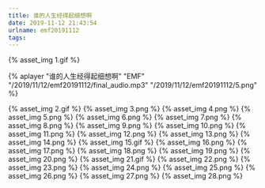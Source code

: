 ```yaml
---
title: 谁的人生经得起细想啊
date: 2019-11-12 21:43:54
urlname: emf20191112
tags:
---
```

 {% asset_img 1.gif %} &nbsp;
 <!-- more -->
 
  {% aplayer "谁的人生经得起细想啊" "EMF" "/2019/11/12/emf20191112/final_audio.mp3"  "/2019/11/12/emf20191112/5.png" %}
  
  {% asset_img 2.gif %}
  {% asset_img 3.png %}
  {% asset_img 4.png %}
  {% asset_img 5.png %}
  {% asset_img 6.png %}
  {% asset_img 7.png %}
  {% asset_img 8.png %}
  {% asset_img 9.png %}
  {% asset_img 10.png %}
  {% asset_img 11.png %}
  {% asset_img 12.png %}
  {% asset_img 13.png %}
  {% asset_img 14.png %}
  {% asset_img 15.gif %}
  {% asset_img 16.png %}
  {% asset_img 17.png %}
  {% asset_img 18.png %}
  {% asset_img 19.png %}
  {% asset_img 20.png %}
  {% asset_img 21.gif %}
  {% asset_img 22.png %}
  {% asset_img 23.png %}
  {% asset_img 24.png %}
  {% asset_img 25.png %}
  {% asset_img 26.png %}
  {% asset_img 27.png %}
  {% asset_img 28.png %}
